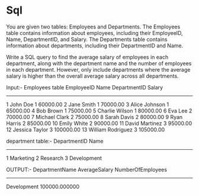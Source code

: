 # Sql
You are given two tables: Employees and Departments. The Employees table contains information about
employees, including their EmployeeID, Name, DepartmentID, and Salary. The Departments table
contains information about departments, including their DepartmentID and Name.

Write a SQL query to find the average salary of employees in each department, along with the
department name and the number of employees in each department. However, only include
departments where the average salary is higher than the overall average salary across all departments.

Input:-
Employees table
EmployeeID Name DepartmentID Salary
----------- -------------------------------------------------- ------------ ----------
1 John Doe 1 60000.00
2 Jane Smith 1 70000.00
3 Alice Johnson 1 65000.00
4 Bob Brown 1 75000.00
5 Charlie Wilson 1 80000.00
6 Eva Lee 2 70000.00
7 Michael Clark 2 75000.00
8 Sarah Davis 2 80000.00
9 Ryan Harris 2 85000.00
10 Emily White 2 90000.00
11 David Martinez 3 95000.00
12 Jessica Taylor 3 100000.00
13 William Rodriguez 3 105000.00

department table:-
DepartmentID Name
------------ --------------------------------------------------

1 Marketing
2 Research
3 Development

OUTPUT:-
DepartmentName AverageSalary NumberOfEmployees
-------------------------------------------------- -----------------------------------
Development 100000.000000 
